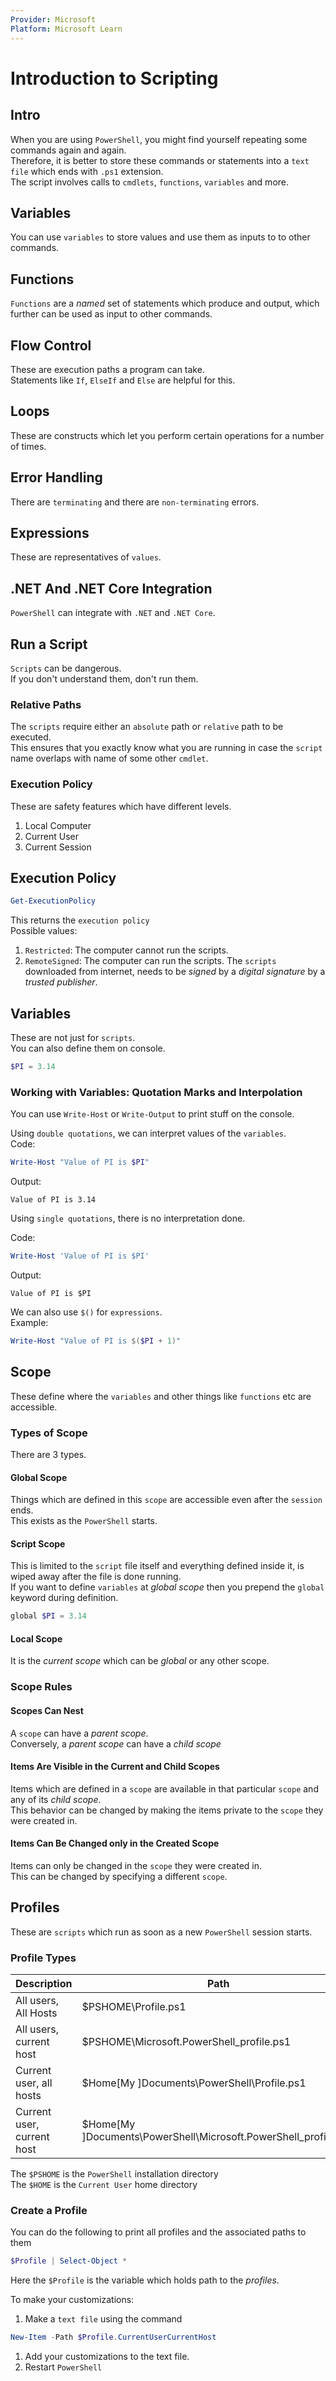```yaml
---
Provider: Microsoft
Platform: Microsoft Learn
---
```


# Introduction to Scripting
## Intro
When you are using `PowerShell`, you might find yourself repeating some commands again and again.  
Therefore, it is better to store these commands or statements into a `text file` which ends with `.ps1` extension.  
The script involves calls to `cmdlets`, `functions`, `variables` and more.

## Variables
You can use `variables` to store values and use them as inputs to to other commands.

## Functions
`Functions` are a _named_ set of statements which produce and output, which further can be used as input to other commands.

## Flow Control
These are execution paths a program can take.  
Statements like `If`, `ElseIf` and `Else` are helpful for this.

## Loops
These are constructs which let you perform certain operations for a number of times.

## Error Handling
There are `terminating` and there are `non-terminating` errors.

## Expressions
These are representatives of `values`.

## .NET And .NET Core Integration
`PowerShell` can integrate with `.NET` and `.NET Core`.

## Run a Script
`Scripts` can be dangerous.  
If you don't understand them, don't run them.

### Relative Paths
The `scripts` require either an `absolute` path or `relative` path to be executed.  
This ensures that you exactly know what you are running in case the `script` name overlaps with name of some other `cmdlet`.

### Execution Policy
These are safety features which have different levels.
1. Local Computer
2. Current User
3. Current Session

## Execution Policy

```PowerShell
Get-ExecutionPolicy
```

This returns the `execution policy`  
Possible values:
1. `Restricted`: The computer cannot run the scripts.
2. `RemoteSigned`: The computer can run the scripts. The `scripts` downloaded from internet, needs to be _signed_ by a _digital signature_ by a _trusted publisher_.

## Variables
These are not just for `scripts`.  
You can also define them on console.

```PowerShell
$PI = 3.14
```

### Working with Variables: Quotation Marks and Interpolation
You can use `Write-Host` or `Write-Output` to print stuff on the console.

Using `double quotations`, we can interpret values of the `variables`.  
Code:

```PowerShell
Write-Host "Value of PI is $PI"
```

Output:

```
Value of PI is 3.14
```

Using `single quotations`, there is no interpretation done.

Code:

```PowerShell
Write-Host 'Value of PI is $PI'
```

Output:

```
Value of PI is $PI
```

We can also use `$()` for `expressions`.  
Example:

```PowerShell
Write-Host "Value of PI is $($PI + 1)"
```

## Scope
These define where the `variables` and other things like `functions` etc are accessible.

### Types of Scope
There are 3 types.

#### Global Scope
Things which are defined in this `scope` are accessible even after the `session` ends.  
This exists as the `PowerShell` starts.

#### Script Scope
This is limited to the `script` file itself and everything defined inside it, is wiped away after the file is done running.  
If you want to define `variables` at _global scope_ then you prepend the `global` keyword during definition.

```PowerShell
global $PI = 3.14
```

#### Local Scope
It is the _current scope_ which can be _global_ or any other scope.

### Scope Rules
#### Scopes Can Nest
A `scope` can have a _parent scope_.  
Conversely, a _parent scope_ can have a _child scope_

#### Items Are Visible in the Current and Child Scopes
Items which are defined in a `scope` are available in that particular `scope` and any of its _child scope_.  
This behavior can be changed by making the items private to the `scope` they were created in.

#### Items Can Be Changed only in the Created Scope
Items can only be changed in the `scope` they were created in.  
This can be changed by specifying a different `scope`.

## Profiles
These are `scripts` which run as soon as a new `PowerShell` session starts.

### Profile Types

| Description                | Path                                                            |
| -------------------------- | --------------------------------------------------------------- |
| All users, All Hosts       | $PSHOME\Profile.ps1                                             |
| All users, current host    | $PSHOME\Microsoft.PowerShell_profile.ps1                        |
| Current user, all hosts    | $Home[My ]Documents\PowerShell\Profile.ps1                      |
| Current user, current host | $Home[My ]Documents\PowerShell\Microsoft.PowerShell_profile.ps1 |

The `$PSHOME` is the `PowerShell` installation directory  
The `$HOME` is the `Current User` home directory

### Create a Profile
You can do the following to print all profiles and the associated paths to them

```PowerShell
$Profile | Select-Object *
```

Here the `$Profile` is the variable which holds path to the _profiles_.

To make your customizations:
1. Make a `text file` using the command

```PowerShell
New-Item -Path $Profile.CurrentUserCurrentHost
```

1. Add your customizations to the text file.
2. Restart `PowerShell`

